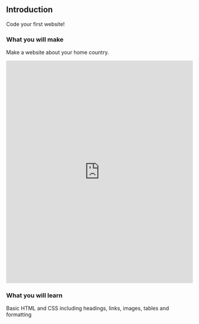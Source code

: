 ## Introduction

Code your first website!

### What you will make

Make a website about your home country.

<div class="scratch-preview">
  <iframe src="https://trinket.io/embed/html/5dad5a095e" width="100%" height="600" frameborder="0" marginwidth="0" marginheight="0" allowfullscreen></iframe>
</div>



### What you will learn

Basic HTML and CSS including headings, links, images, tables and formatting
